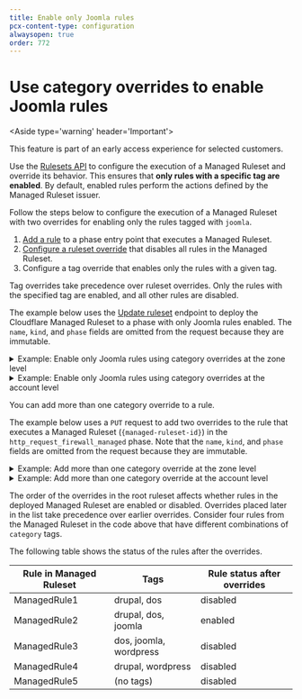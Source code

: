 ```yaml
---
title: Enable only Joomla rules
pcx-content-type: configuration
alwaysopen: true
order: 772
---
```


# Use category overrides to enable Joomla rules

<Aside type='warning' header='Important'>

This feature is part of an early access experience for selected customers.

</Aside>

Use the [Rulesets API](/cf-rulesets/rulesets-api) to configure the execution of a Managed Ruleset and override its behavior. This ensures that **only rules with a specific tag are enabled**. By default, enabled rules perform the actions defined by the Managed Ruleset issuer.

Follow the steps below to configure the execution of a Managed Ruleset with two overrides for enabling only the rules tagged with `joomla`.

1. [Add a rule](/cf-rulesets/deploy-rulesets) to a phase entry point that executes a Managed Ruleset.
1. [Configure a ruleset override](/cf-rulesets/managed-rulesets/override-managed-ruleset) that disables all rules in the Managed Ruleset.
1. Configure a tag override that enables only the rules with a given tag.

Tag overrides take precedence over ruleset overrides. Only the rules with the specified tag are enabled, and all other rules are disabled.

The example below uses the [Update ruleset](/cf-rulesets/rulesets-api/update/) endpoint to deploy the Cloudflare Managed Ruleset to a phase with only Joomla rules enabled. The `name`, `kind`, and `phase` fields are omitted from the request because they are immutable.

<details>
<summary>Example: Enable only Joomla rules using category overrides at the zone level</summary>
<div>

```json
curl -X PUT \
-H "X-Auth-Email: user@cloudflare.com" \
-H "X-Auth-Key: REDACTED" \
"https://api.cloudflare.com/client/v4/zones/{zone-id}/rulesets/phases/http_request_firewall_managed/entrypoint" \
-d '{
  "rules": [
    {
      "action": "execute",
      "expression": "true",
      "action_parameters": {
        "id": "{managed-ruleset-id}",
        "overrides": {
          "enabled": false,
          "categories": [
            {
              "category": "joomla",
              "action": "block",
              "enabled": true
            }
          ]
        }
      }
    }
  ]
}'
```

* `"id": "{managed-ruleset-id}"` adds a rule to the ruleset of a phase that will apply the Cloudflare Managed Ruleset to requests for the specified zone (`{zone-id}`).
* `"enabled": false` defines an override at the ruleset level that disables all rules in the Managed Ruleset.
* `"categories": [{"category": "joomla", "action": "block", "enabled": true}]` defines an override at the tag level that enables the Joomla rules and sets their action to `block`.

</div>
</details>

<details>
<summary>Example: Enable only Joomla rules using category overrides at the account level</summary>
<div>

```json
curl -X PUT \
-H "X-Auth-Email: user@cloudflare.com" \
-H "X-Auth-Key: REDACTED" \
"https://api.cloudflare.com/client/v4/accounts/{account-id}/rulesets/phases/http_request_firewall_managed/entrypoint" \
-d '{
  "rules": [
    {
      "action": "execute",
      "expression": "cf.zone.name eq \"example.com\"",
      "action_parameters": {
        "id": "{managed-ruleset-id}",
        "overrides": {
          "enabled": false,
          "categories": [
            {
              "category": "joomla",
              "action": "block",
              "enabled": true
            }
          ]
        }
      }
    }
  ]
}'
```

* `"id": "{managed-ruleset-id}"` adds a rule to the ruleset of a phase that will apply the Cloudflare Managed Ruleset to requests for `example.com`.
* `"enabled": false` defines an override at the ruleset level that disables all rules in the Managed Ruleset.
* `"categories": [{"category": "joomla", "action": "block", "enabled": true}]` defines an override at the tag level that enables the Joomla rules and sets their action to `block`.

</div>
</details>

You can add more than one category override to a rule.

The example below uses a `PUT` request to add two overrides to the rule that executes a Managed Ruleset (`{managed-ruleset-id}`) in the `http_request_firewall_managed` phase. Note that the `name`, `kind`, and `phase` fields are omitted from the request because they are immutable.

<details>
<summary>Example: Add more than one category override at the zone level</summary>
<div>

```json
curl -X PUT \
-H "X-Auth-Email: user@cloudflare.com" \
-H "X-Auth-Key: REDACTED" \
"https://api.cloudflare.com/client/v4/zones/{zone-id}/rulesets/phases/http_request_firewall_managed/entrypoint" \
-d '{
  "rules": [
    {
      "action": "execute",
      "expression": "true",
      "action_parameters": {
        "id": "{managed-ruleset-id}",
        "overrides": {
          "enabled": false,
          "categories": [
            {
              "category": "joomla",
              "action": "log",
              "enabled": true
            },
            {
              "category": "wordpress",
              "enabled": false
            }
          ]
        }
      }
    }
  ]
}'
```

</div>
</details>

<details>
<summary>Example: Add more than one category override at the account level</summary>
<div>

```json
curl -X PUT \
-H "X-Auth-Email: user@cloudflare.com" \
-H "X-Auth-Key: REDACTED" \
"https://api.cloudflare.com/client/v4/account/{account-id}/rulesets/phases/http_request_firewall_managed/entrypoint" \
-d '{
  "rules": [
    {
      "action": "execute",
      "expression": "cf.zone.name eq \"example.com\"",
      "action_parameters": {
        "id": "{managed-ruleset-id}",
        "overrides": {
          "enabled": false,          
          "categories": [
            {
              "category": "joomla",
              "action": "log",
              "enabled": true
            },
            {
              "category": "wordpress",
              "enabled": false
            }
          ]
        }
      }
    }
  ]
}'
```

</div>
</details>

The order of the overrides in the root ruleset affects whether rules in the deployed Managed Ruleset are enabled or disabled. Overrides placed later in the list take precedence over earlier overrides. Consider four rules from the Managed Ruleset in the code above that have different combinations of `category` tags.

The following table shows the status of the rules after the overrides.

<table>
  <thead>
    <tr>
      <th>Rule in Managed Ruleset</th>
      <th>Tags</th>
      <th>Rule status after overrides</th>
    </tr>
  </thead>
  <tbody>
    <tr>
      <td>ManagedRule1</td>
      <td>drupal, dos</td>
      <td>disabled</td>
    </tr>
    <tr>
      <td>ManagedRule2</td>
      <td>drupal, dos, joomla</td>
       <td>enabled</td>
    </tr>
    <tr>
      <td>ManagedRule3</td>
      <td>dos, joomla, wordpress</td>
      <td>disabled</td>
    </tr>
    <tr>
      <td>ManagedRule4</td>
      <td>drupal, wordpress</td>
      <td>disabled</td>
    </tr>
    <tr>
      <td>ManagedRule5</td>
      <td>(no tags)</td>
      <td>disabled</td>
    </tr>
  </tbody>
</table>
